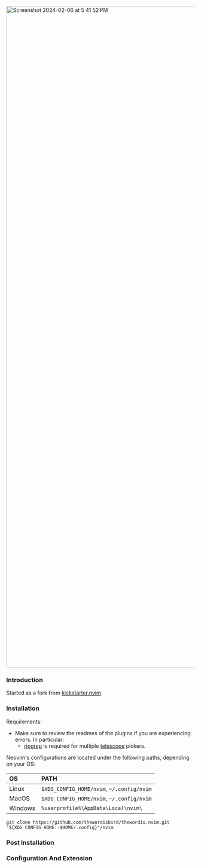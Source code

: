 
<img width="1769" alt="Screenshot 2024-02-06 at 5 41 52 PM" src="https://github.com/thewordisbird/thewordis.nvim/assets/66326100/72493b29-04c3-4eba-8ca9-bc5e2e548faa">
                                                                                                                                                                            
### Introduction
Started as a fork from [kickstarter.nvim](https://github.com/kdheepak/kickstart.nvim/assets/1813121/f3ff9a2b-c31f-44df-a4fa-8a0d7b17cf7b)

### Installation
Requirements:
* Make sure to review the readmes of the plugins if you are experiencing errors. In particular:
  * [ripgrep](https://github.com/BurntSushi/ripgrep#installation) is required for multiple [telescope](https://github.com/nvim-telescope/telescope.nvim#suggested-dependencies) pickers.

Neovim's configurations are located under the following paths, depending on your OS:

| OS | PATH |
| :- | :--- |
| Linux | `$XDG_CONFIG_HOME/nvim`, `~/.config/nvim` |
| MacOS | `$XDG_CONFIG_HOME/nvim`, `~/.config/nvim` |
| Windows | `%userprofile%\AppData\Local\nvim\` |

```
git clone https://github.com/thewordisbird/thewordis.nvim.git "${XDG_CONFIG_HOME:-$HOME/.config}"/nvim
```

### Post Installation
### Configuration And Extension

